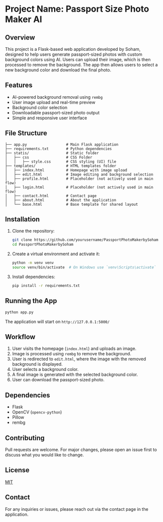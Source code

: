 # Project Name: Passport Size Photo Maker AI

## Overview
This project is a Flask-based web application developed by Soham, designed to help users generate passport-sized photos with custom background colors using AI. Users can upload their image, which is then processed to remove the background. The app then allows users to select a new background color and download the final photo.

## Features
- AI-powered background removal using `rembg`
- User image upload and real-time preview
- Background color selection
- Downloadable passport-sized photo output
- Simple and responsive user interface

## File Structure
```
├── app.py                  # Main Flask application
├── requirements.txt        # Python dependencies
├── statis/                 # Static folder
│   ├── css                 # CSS Folder
│   │   ├── style.css       # CSS styling (UI) file
├── templates/              # HTML templates folder
│   ├── index.html          # Homepage with image upload
│   ├── edit.html           # Image editing and background selection
│   ├── profile.html        # Placeholder (not actively used in main flow)
│   ├── login.html          # Placeholder (not actively used in main flow)
│   ├── contact.html        # Contact page
│   ├── about.html          # About the application
│   └── base.html           # Base template for shared layout
```

## Installation
1. Clone the repository:
   ```bash
   git clone https://github.com/yourusername/PassportPhotoMakerbySoham.git
   cd PassportPhotoMakerbySoham
   ```
2. Create a virtual environment and activate it:
   ```bash
   python -m venv venv
   source venv/bin/activate  # On Windows use `venv\Scripts\activate`
   ```
3. Install dependencies:
   ```bash
   pip install -r requirements.txt
   ```

## Running the App
```bash
python app.py
```
The application will start on `http://127.0.0.1:5000/`

## Workflow
1. User visits the homepage (`index.html`) and uploads an image.
2. Image is processed using `rembg` to remove the background.
3. User is redirected to `edit.html`, where the image with the removed background is displayed.
4. User selects a background color.
5. A final image is generated with the selected background color.
6. User can download the passport-sized photo.

## Dependencies
- Flask
- OpenCV (`opencv-python`)
- Pillow
- rembg

## Contributing
Pull requests are welcome. For major changes, please open an issue first to discuss what you would like to change.

## License
[MIT](https://choosealicense.com/licenses/mit/)

## Contact
For any inquiries or issues, please reach out via the contact page in the application.

